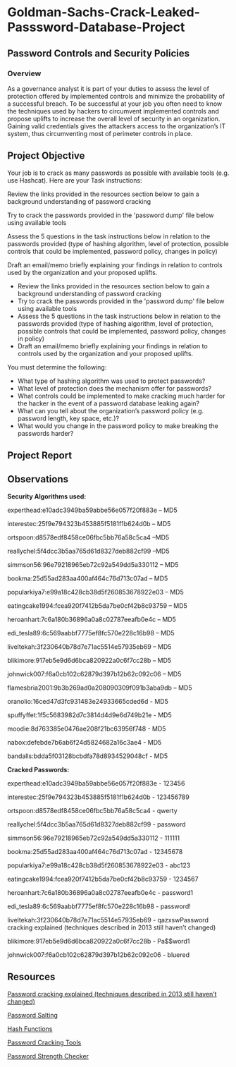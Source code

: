 # Goldman-Sachs-Crack-Leaked-Passsword-Database-Project

<h2>Password Controls and Security Policies</h2>

<h3>Overview</h3>

As a governance analyst it is part of your duties to assess the level of protection offered by implemented controls and minimize the probability of a successful breach. To be successful at your job you often need to know the techniques used by hackers to circumvent implemented controls and propose uplifts to increase the overall level of security in an organization. Gaining valid credentials gives the attackers access to the organization’s IT system, thus circumventing most of perimeter controls in place.

<h2>Project Objective</h2>

Your job is to crack as many passwords as possible with available tools (e.g. use Hashcat). Here are your Task instructions:

Review the links provided in the resources section below to gain a background understanding of password cracking

Try to crack the passwords provided in the 'password dump' file below using available tools

Assess the 5 questions in the task instructions below in relation to the passwords provided (type of hashing algorithm, level of protection, possible controls that could be implemented, password policy, changes in policy)

Draft an email/memo briefly explaining your findings in relation to controls used by the organization and your proposed uplifts.

<ul>
  <li>Review the links provided in the resources section below to gain a background understanding of password cracking</li>
  <li>Try to crack the passwords provided in the 'password dump' file below using available tools
</li>
  <li>Assess the 5 questions in the task instructions below in relation to the passwords provided (type of hashing algorithm, level of protection, possible controls that could be implemented, password policy, changes in policy)</li>
  <li>Draft an email/memo briefly explaining your findings in relation to controls used by the organization and your proposed uplifts.</li>
</ul>

You must determine the following:

<ul>
  <li>What type of hashing algorithm was used to protect passwords?</li>

  <li>What level of protection does the mechanism offer for passwords?</li>

  <li>What controls could be implemented to make cracking much harder for the hacker in the event of a password database leaking again?</li>

  <li>What can you tell about the organization’s password policy (e.g. password length, key space, etc.)?</li>

  <li>What would you change in the password policy to make breaking the passwords harder?</li>
</ul>

<h2>Project Report</h2>

<h2>Observations</h2>

<b>Security Algorithms used:</b>

experthead:e10adc3949ba59abbe56e057f20f883e – MD5

interestec:25f9e794323b453885f5181f1b624d0b – MD5

ortspoon:d8578edf8458ce06fbc5bb76a58c5ca4 –MD5

reallychel:5f4dcc3b5aa765d61d8327deb882cf99 –MD5

simmson56:96e79218965eb72c92a549dd5a330112 – MD5

bookma:25d55ad283aa400af464c76d713c07ad – MD5 

popularkiya7:e99a18c428cb38d5f260853678922e03 – MD5

eatingcake1994:fcea920f7412b5da7be0cf42b8c93759 – MD5

heroanhart:7c6a180b36896a0a8c02787eeafb0e4c – MD5

edi_tesla89:6c569aabbf7775ef8fc570e228c16b98 – MD5

liveltekah:3f230640b78d7e71ac5514e57935eb69 – MD5

blikimore:917eb5e9d6d6bca820922a0c6f7cc28b – MD5

johnwick007:f6a0cb102c62879d397b12b62c092c06 – MD5

flamesbria2001:9b3b269ad0a208090309f091b3aba9db – MD5

oranolio:16ced47d3fc931483e24933665cded6d - MD5

spuffyffet:1f5c5683982d7c3814d4d9e6d749b21e - MD5

moodie:8d763385e0476ae208f21bc63956f748 - MD5

nabox:defebde7b6ab6f24d5824682a16c3ae4 - MD5

bandalls:bdda5f03128bcbdfa78d8934529048cf - MD5

<b>Cracked Passwords:</b>

experthead:e10adc3949ba59abbe56e057f20f883e - 123456

interestec:25f9e794323b453885f5181f1b624d0b - 123456789

ortspoon:d8578edf8458ce06fbc5bb76a58c5ca4 - qwerty

reallychel:5f4dcc3b5aa765d61d8327deb882cf99 - password

simmson56:96e79218965eb72c92a549dd5a330112 - 111111

bookma:25d55ad283aa400af464c76d713c07ad - 12345678

popularkiya7:e99a18c428cb38d5f260853678922e03 - abc123

eatingcake1994:fcea920f7412b5da7be0cf42b8c93759 - 1234567

heroanhart:7c6a180b36896a0a8c02787eeafb0e4c - password1

edi_tesla89:6c569aabbf7775ef8fc570e228c16b98 - password!

liveltekah:3f230640b78d7e71ac5514e57935eb69 - qazxswPassword cracking explained (techniques described in 2013 still haven’t changed)

blikimore:917eb5e9d6d6bca820922a0c6f7cc28b - Pa$$word1

johnwick007:f6a0cb102c62879d397b12b62c092c06 - bluered

<h2>Resources</h2>

<a href="https://arstechnica.com/information-technology/2013/05/how-crackers-make-minced-meat-out-of-your-passwords">Password cracking explained (techniques described in 2013 still haven’t changed)</a>

<a href="https://en.wikipedia.org/wiki/Salt_(cryptography)">Password Salting</a>

<a href="https://en.wikipedia.org/wiki/Cryptographic_hash_function">Hash Functions</a>

<a href="https://en.wikipedia.org/wiki/Password_cracking#Software">Password Cracking Tools</a>

<a href="https://howsecureismypassword.net/">Password Strength Checker</a>

